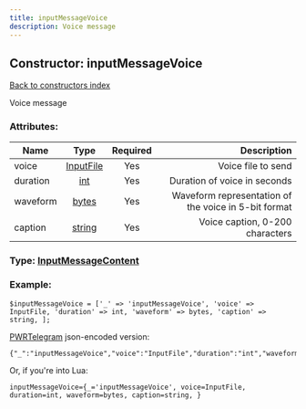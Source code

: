```yaml
---
title: inputMessageVoice
description: Voice message
---
```

## Constructor: inputMessageVoice  
[Back to constructors index](index.md)



Voice message

### Attributes:

| Name     |    Type       | Required | Description |
|----------|:-------------:|:--------:|------------:|
|voice|[InputFile](../types/InputFile.md) | Yes|Voice file to send|
|duration|[int](../types/int.md) | Yes|Duration of voice in seconds|
|waveform|[bytes](../types/bytes.md) | Yes|Waveform representation of the voice in 5-bit format|
|caption|[string](../types/string.md) | Yes|Voice caption, 0-200 characters|



### Type: [InputMessageContent](../types/InputMessageContent.md)


### Example:

```
$inputMessageVoice = ['_' => 'inputMessageVoice', 'voice' => InputFile, 'duration' => int, 'waveform' => bytes, 'caption' => string, ];
```  

[PWRTelegram](https://pwrtelegram.xyz) json-encoded version:

```
{"_":"inputMessageVoice","voice":"InputFile","duration":"int","waveform":"bytes","caption":"string"}
```


Or, if you're into Lua:  


```
inputMessageVoice={_='inputMessageVoice', voice=InputFile, duration=int, waveform=bytes, caption=string, }

```


